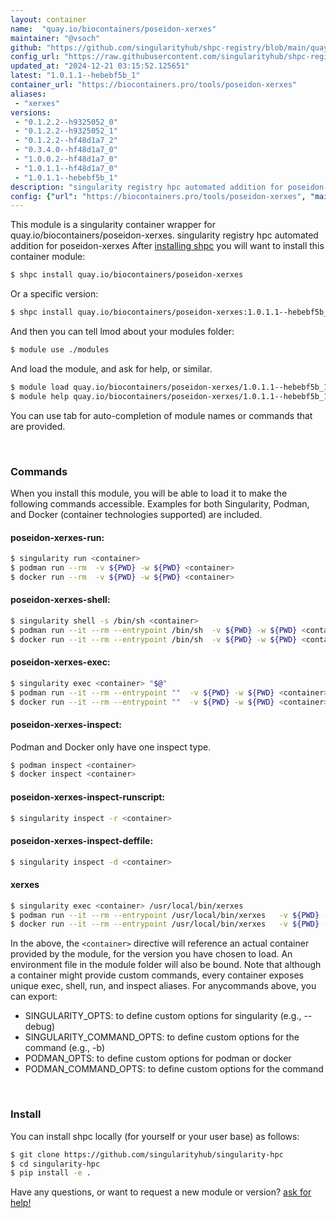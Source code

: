 ```yaml
---
layout: container
name:  "quay.io/biocontainers/poseidon-xerxes"
maintainer: "@vsoch"
github: "https://github.com/singularityhub/shpc-registry/blob/main/quay.io/biocontainers/poseidon-xerxes/container.yaml"
config_url: "https://raw.githubusercontent.com/singularityhub/shpc-registry/main/quay.io/biocontainers/poseidon-xerxes/container.yaml"
updated_at: "2024-12-21 03:15:52.125651"
latest: "1.0.1.1--hebebf5b_1"
container_url: "https://biocontainers.pro/tools/poseidon-xerxes"
aliases:
 - "xerxes"
versions:
 - "0.1.2.2--h9325052_0"
 - "0.1.2.2--h9325052_1"
 - "0.1.2.2--hf48d1a7_2"
 - "0.3.4.0--hf48d1a7_0"
 - "1.0.0.2--hf48d1a7_0"
 - "1.0.1.1--hf48d1a7_0"
 - "1.0.1.1--hebebf5b_1"
description: "singularity registry hpc automated addition for poseidon-xerxes"
config: {"url": "https://biocontainers.pro/tools/poseidon-xerxes", "maintainer": "@vsoch", "description": "singularity registry hpc automated addition for poseidon-xerxes", "latest": {"1.0.1.1--hebebf5b_1": "sha256:5228f27081c1e44f9c8cb10dcb9e199a863f5a1ced2139faac2ad55f2ab5cfc5"}, "tags": {"0.1.2.2--h9325052_0": "sha256:3e0ddc78b256db1fa2986c4dfc5b9357a8b15a36178b9acd0542b1466877733b", "0.1.2.2--h9325052_1": "sha256:7e4198cea7e12f6af8bd19217ac340be177de18d3a48c269ede16a49a756dbba", "0.1.2.2--hf48d1a7_2": "sha256:d51b114599b4969c6e3c1dd7cc010b60eb61fa95c4e6bdc4075c6070653a8257", "0.3.4.0--hf48d1a7_0": "sha256:7311447a56c504dcf6198b6f51442da54e9ea97131c08d8c26382aa79215433a", "1.0.0.2--hf48d1a7_0": "sha256:144ee3c892aadc1024b1597e9a124f64c18e46bdb785f6ae80751642c933ae9a", "1.0.1.1--hf48d1a7_0": "sha256:0c9cffd1456a8a06b275369be39cd76c7ed899b7b8fa19ccacf07a0060523e63", "1.0.1.1--hebebf5b_1": "sha256:5228f27081c1e44f9c8cb10dcb9e199a863f5a1ced2139faac2ad55f2ab5cfc5"}, "docker": "quay.io/biocontainers/poseidon-xerxes", "aliases": {"xerxes": "/usr/local/bin/xerxes"}}
---
```


This module is a singularity container wrapper for quay.io/biocontainers/poseidon-xerxes.
singularity registry hpc automated addition for poseidon-xerxes
After [installing shpc](#install) you will want to install this container module:


```bash
$ shpc install quay.io/biocontainers/poseidon-xerxes
```

Or a specific version:

```bash
$ shpc install quay.io/biocontainers/poseidon-xerxes:1.0.1.1--hebebf5b_1
```

And then you can tell lmod about your modules folder:

```bash
$ module use ./modules
```

And load the module, and ask for help, or similar.

```bash
$ module load quay.io/biocontainers/poseidon-xerxes/1.0.1.1--hebebf5b_1
$ module help quay.io/biocontainers/poseidon-xerxes/1.0.1.1--hebebf5b_1
```

You can use tab for auto-completion of module names or commands that are provided.

<br>

### Commands

When you install this module, you will be able to load it to make the following commands accessible.
Examples for both Singularity, Podman, and Docker (container technologies supported) are included.

#### poseidon-xerxes-run:

```bash
$ singularity run <container>
$ podman run --rm  -v ${PWD} -w ${PWD} <container>
$ docker run --rm  -v ${PWD} -w ${PWD} <container>
```

#### poseidon-xerxes-shell:

```bash
$ singularity shell -s /bin/sh <container>
$ podman run --it --rm --entrypoint /bin/sh  -v ${PWD} -w ${PWD} <container>
$ docker run --it --rm --entrypoint /bin/sh  -v ${PWD} -w ${PWD} <container>
```

#### poseidon-xerxes-exec:

```bash
$ singularity exec <container> "$@"
$ podman run --it --rm --entrypoint ""  -v ${PWD} -w ${PWD} <container> "$@"
$ docker run --it --rm --entrypoint ""  -v ${PWD} -w ${PWD} <container> "$@"
```

#### poseidon-xerxes-inspect:

Podman and Docker only have one inspect type.

```bash
$ podman inspect <container>
$ docker inspect <container>
```

#### poseidon-xerxes-inspect-runscript:

```bash
$ singularity inspect -r <container>
```

#### poseidon-xerxes-inspect-deffile:

```bash
$ singularity inspect -d <container>
```


#### xerxes

```bash
$ singularity exec <container> /usr/local/bin/xerxes
$ podman run --it --rm --entrypoint /usr/local/bin/xerxes   -v ${PWD} -w ${PWD} <container> -c " $@"
$ docker run --it --rm --entrypoint /usr/local/bin/xerxes   -v ${PWD} -w ${PWD} <container> -c " $@"
```



In the above, the `<container>` directive will reference an actual container provided
by the module, for the version you have chosen to load. An environment file in the
module folder will also be bound. Note that although a container
might provide custom commands, every container exposes unique exec, shell, run, and
inspect aliases. For anycommands above, you can export:

 - SINGULARITY_OPTS: to define custom options for singularity (e.g., --debug)
 - SINGULARITY_COMMAND_OPTS: to define custom options for the command (e.g., -b)
 - PODMAN_OPTS: to define custom options for podman or docker
 - PODMAN_COMMAND_OPTS: to define custom options for the command

<br>

### Install

You can install shpc locally (for yourself or your user base) as follows:

```bash
$ git clone https://github.com/singularityhub/singularity-hpc
$ cd singularity-hpc
$ pip install -e .
```

Have any questions, or want to request a new module or version? [ask for help!](https://github.com/singularityhub/singularity-hpc/issues)